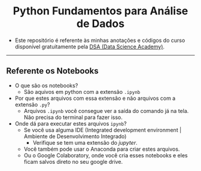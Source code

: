 <h1 align="center">Python Fundamentos para Análise de Dados</h1>

- Este repositório é referente às minhas anotações e códigos do curso disponível gratuitamente pela [DSA (Data Science Academy)](https://www.datascienceacademy.com.br/start).

---

## Referente os Notebooks

- O que são os notebooks? 
  - São aquivos em python com a extensão `.ipynb`
- Por que estes arquivos com essa extensão e não arquivos com a extensão `.py`?
  - Arquivos `.ipynb` você consegue ver a saída do comando já na tela. Não precisa do terminal para fazer isso.
- Onde dá para executar estes arquivos `ipynb`?
  - Se você usa alguma IDE (Integrated development environment | Ambiente de Desenvolvimento Integrado)
    - Verifique se tem uma extensão do *jupyter*.
  - Você também pode usar o Anaconda para criar estes arquivos.
  - Ou o Google Colaboratory, onde você cria esses notebooks e eles ficam salvos direto no seu google drive.